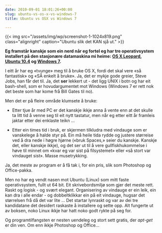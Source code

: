 ```yaml
---
date: 2010-09-01 18:01:26+00:00
slug: ubuntu-vs-os-x-vs-windows-7
title: Ubuntu vs OSX vs Windows 7

---
```

{{< img src="/assets/img/wp/screenshot-1-1024x819.png" class="alignright" caption="Ubuntu slik det KAN sjå ut." >}}


**Eg framstår kanskje som ein nerd når eg fortel eg har tre operativsystem installert på den stasjonære datamaskina mi heime: [OS X Leopard](http://no.wikipedia.org/wiki/Mac_OS_X_v10.5), [Ubuntu 10.4](http://blogs.techrepublic.com.com/opensource/?p=1493) og [Windows 7](http://nn.wikipedia.org/wiki/Windows_7).**

<!--more-->

I eitt år har eg «tvunge» meg til å bruke OS X, fordi det skal vere «så fantastisk» og «SÅ enkelt å bruke». Ja, det er mykje gode greier, Steve Jobs, han får det til. Ja, det **ser** lekkert ut - det ligg UNIX i botn og har eit bash-shell, som er hovudargumentet mot Windows (Windows 7 er rett nok det beste som har kome frå Bill Gates til no).

Men det er på fleire område klumsete å bruke:

	
  * Etter tjue år med PC er det kanskje ikkje anna å vente enn at det skulle ta litt tid å venne seg til eit nytt tastatur, men når eg etter eitt år framleis jaktar etter dei enklaste teikn ...

	
  * Etter ein times tid i bruk, er skjermen tilkludra med vindauge som er vanskelege å halde styr på. Ein må heile tida rydde og justere størreise ved å dra nede i høgre hjørne («bruk Spaces,» seier du kanskje. Kanskje det, eller kanskje ikkje), og det ser ut til å vere gullfiskhukommelse i høve til minnet om «kvar eg var sist på filsystemet» eller «så stort var vindauget sist». Masse musetrykking.


Ja, det meste av program er å få tak i, for ein pris, slik som Photoshop og Office-pakka.

Men no har eg vendt nasen mot Ubuntu (Linux) som mitt faste operativsystem, fullt ut 64 bit. Eit skrivebordsmiljø som gjer det meste rett.  Raskt og logisk - og svært elegant. Organisering av vindauge er ein leik, ein kan dra i alle endar - og dobbeltklikkar ein på eit vindauge, hugsar det størrelsen frå då det var lite ... Det startar lynraskt og var av dei tre kandidatane det desidert raskaste å installere og sette opp. Alt fungerte ut av boksen, noko Linux ikkje har hatt noko godt rykte på seg for.

Og programtilfangsten er nesten uendeleg og stort sett gratis, der _apt-get_ er din ven. Om enn ikkje Photoshop og Office...
